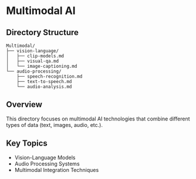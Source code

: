 # Multimodal AI

## Directory Structure
```
Multimodal/
├── vision-language/
│   ├── clip-models.md
│   ├── visual-qa.md
│   └── image-captioning.md
└── audio-processing/
    ├── speech-recognition.md
    ├── text-to-speech.md
    └── audio-analysis.md
```

## Overview
This directory focuses on multimodal AI technologies that combine different types of data (text, images, audio, etc.).

## Key Topics
- Vision-Language Models
- Audio Processing Systems
- Multimodal Integration Techniques